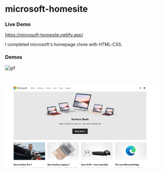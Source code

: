 # microsoft-homesite

### Live Demo 
https://microsoft-homesite.netlify.app/

I completed microsoft's homepage clone with HTML-CSS.

### Demos
![gif](./img/readme/microsoft-home.gif)

</br>

![pic](./img/readme/mic1.png)
